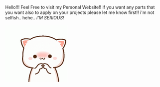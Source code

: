 Hello!!! Feel Free to visit my Personal Website!! if you want any parts that you want also to apply on your projects please let me know first!! i'm not selfish.. hehe.. *I'M SERIOUS!*


<img src="https://raw.githubusercontent.com/AsherDoesTechs/my-portfolio/f29053a5c3e876eb638a97b3f0ce1faf0887d985/Peach%20Emm%20Sticker%20-%20Peach%20Emm%20Shy%20-%20Discover%20%26%20Share%20GIFs.gif" width="200"/>
